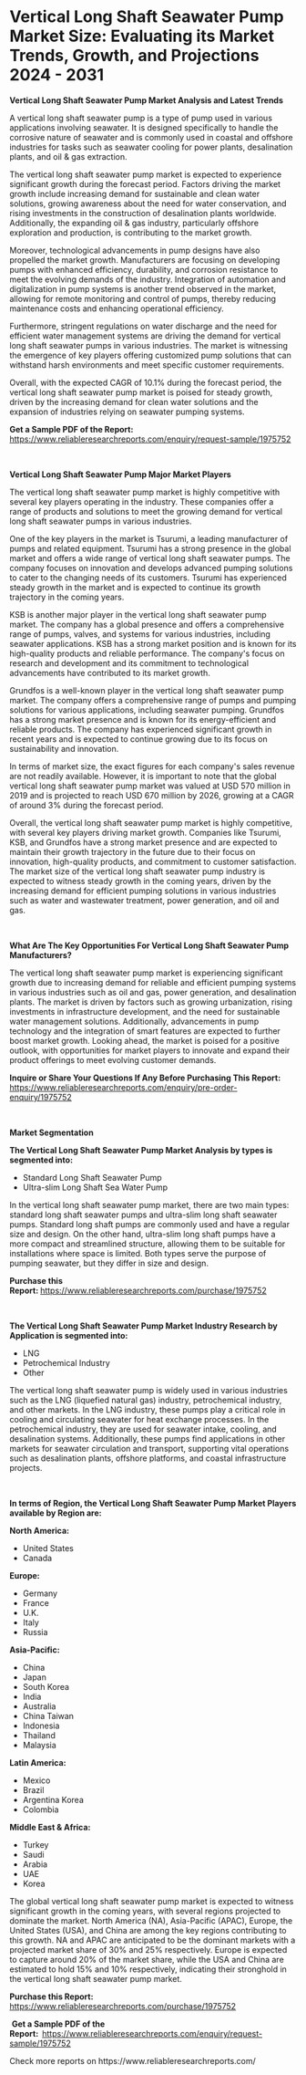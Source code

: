 <p><h1>Vertical Long Shaft Seawater Pump Market Size: Evaluating its Market Trends, Growth, and Projections 2024 - 2031</h1></p><p><strong>Vertical Long Shaft Seawater Pump Market Analysis and Latest Trends</strong></p>
<p><p>A vertical long shaft seawater pump is a type of pump used in various applications involving seawater. It is designed specifically to handle the corrosive nature of seawater and is commonly used in coastal and offshore industries for tasks such as seawater cooling for power plants, desalination plants, and oil & gas extraction.</p><p>The vertical long shaft seawater pump market is expected to experience significant growth during the forecast period. Factors driving the market growth include increasing demand for sustainable and clean water solutions, growing awareness about the need for water conservation, and rising investments in the construction of desalination plants worldwide. Additionally, the expanding oil & gas industry, particularly offshore exploration and production, is contributing to the market growth.</p><p>Moreover, technological advancements in pump designs have also propelled the market growth. Manufacturers are focusing on developing pumps with enhanced efficiency, durability, and corrosion resistance to meet the evolving demands of the industry. Integration of automation and digitalization in pump systems is another trend observed in the market, allowing for remote monitoring and control of pumps, thereby reducing maintenance costs and enhancing operational efficiency.</p><p>Furthermore, stringent regulations on water discharge and the need for efficient water management systems are driving the demand for vertical long shaft seawater pumps in various industries. The market is witnessing the emergence of key players offering customized pump solutions that can withstand harsh environments and meet specific customer requirements.</p><p>Overall, with the expected CAGR of 10.1% during the forecast period, the vertical long shaft seawater pump market is poised for steady growth, driven by the increasing demand for clean water solutions and the expansion of industries relying on seawater pumping systems.</p></p>
<p><strong>Get a Sample PDF of the Report:&nbsp;</strong> <a href="https://www.reliableresearchreports.com/enquiry/request-sample/1975752">https://www.reliableresearchreports.com/enquiry/request-sample/1975752</a></p>
<p>&nbsp;</p>
<p><strong>Vertical Long Shaft Seawater Pump Major Market Players</strong></p>
<p><p>The vertical long shaft seawater pump market is highly competitive with several key players operating in the industry. These companies offer a range of products and solutions to meet the growing demand for vertical long shaft seawater pumps in various industries.</p><p>One of the key players in the market is Tsurumi, a leading manufacturer of pumps and related equipment. Tsurumi has a strong presence in the global market and offers a wide range of vertical long shaft seawater pumps. The company focuses on innovation and develops advanced pumping solutions to cater to the changing needs of its customers. Tsurumi has experienced steady growth in the market and is expected to continue its growth trajectory in the coming years.</p><p>KSB is another major player in the vertical long shaft seawater pump market. The company has a global presence and offers a comprehensive range of pumps, valves, and systems for various industries, including seawater applications. KSB has a strong market position and is known for its high-quality products and reliable performance. The company's focus on research and development and its commitment to technological advancements have contributed to its market growth.</p><p>Grundfos is a well-known player in the vertical long shaft seawater pump market. The company offers a comprehensive range of pumps and pumping solutions for various applications, including seawater pumping. Grundfos has a strong market presence and is known for its energy-efficient and reliable products. The company has experienced significant growth in recent years and is expected to continue growing due to its focus on sustainability and innovation.</p><p>In terms of market size, the exact figures for each company's sales revenue are not readily available. However, it is important to note that the global vertical long shaft seawater pump market was valued at USD 570 million in 2019 and is projected to reach USD 670 million by 2026, growing at a CAGR of around 3% during the forecast period.</p><p>Overall, the vertical long shaft seawater pump market is highly competitive, with several key players driving market growth. Companies like Tsurumi, KSB, and Grundfos have a strong market presence and are expected to maintain their growth trajectory in the future due to their focus on innovation, high-quality products, and commitment to customer satisfaction. The market size of the vertical long shaft seawater pump industry is expected to witness steady growth in the coming years, driven by the increasing demand for efficient pumping solutions in various industries such as water and wastewater treatment, power generation, and oil and gas.</p></p>
<p>&nbsp;</p>
<p><strong>What Are The Key Opportunities For Vertical Long Shaft Seawater Pump Manufacturers?</strong></p>
<p><p>The vertical long shaft seawater pump market is experiencing significant growth due to increasing demand for reliable and efficient pumping systems in various industries such as oil and gas, power generation, and desalination plants. The market is driven by factors such as growing urbanization, rising investments in infrastructure development, and the need for sustainable water management solutions. Additionally, advancements in pump technology and the integration of smart features are expected to further boost market growth. Looking ahead, the market is poised for a positive outlook, with opportunities for market players to innovate and expand their product offerings to meet evolving customer demands.</p></p>
<p><strong>Inquire or Share Your Questions If Any Before Purchasing This Report:</strong> <a href="https://www.reliableresearchreports.com/enquiry/pre-order-enquiry/1975752">https://www.reliableresearchreports.com/enquiry/pre-order-enquiry/1975752</a></p>
<p>&nbsp;</p>
<p><strong>Market Segmentation</strong></p>
<p><strong>The Vertical Long Shaft Seawater Pump Market Analysis by types is segmented into:</strong></p>
<p><ul><li>Standard Long Shaft Seawater Pump</li><li>Ultra-slim Long Shaft Sea Water Pump</li></ul></p>
<p><p>In the vertical long shaft seawater pump market, there are two main types: standard long shaft seawater pumps and ultra-slim long shaft seawater pumps. Standard long shaft pumps are commonly used and have a regular size and design. On the other hand, ultra-slim long shaft pumps have a more compact and streamlined structure, allowing them to be suitable for installations where space is limited. Both types serve the purpose of pumping seawater, but they differ in size and design.</p></p>
<p><strong>Purchase this Report:&nbsp;</strong><a href="https://www.reliableresearchreports.com/purchase/1975752">https://www.reliableresearchreports.com/purchase/1975752</a></p>
<p>&nbsp;</p>
<p><strong>The Vertical Long Shaft Seawater Pump Market Industry Research by Application is segmented into:</strong></p>
<p><ul><li>LNG</li><li>Petrochemical Industry</li><li>Other</li></ul></p>
<p><p>The vertical long shaft seawater pump is widely used in various industries such as the LNG (liquefied natural gas) industry, petrochemical industry, and other markets. In the LNG industry, these pumps play a critical role in cooling and circulating seawater for heat exchange processes. In the petrochemical industry, they are used for seawater intake, cooling, and desalination systems. Additionally, these pumps find applications in other markets for seawater circulation and transport, supporting vital operations such as desalination plants, offshore platforms, and coastal infrastructure projects.</p></p>
<p>&nbsp;</p>
<p><strong>In terms of Region, the Vertical Long Shaft Seawater Pump Market Players available by Region are:</strong></p>
<p>
    <p> <strong> North America: </strong>
        <ul>
            <li>United States</li>
            <li>Canada</li>
        </ul>
        </p> 
    <p> <strong> Europe: </strong>
        <ul>
            <li>Germany</li>
            <li>France</li>
            <li>U.K.</li>
            <li>Italy</li>
            <li>Russia</li>
        </ul>
        </p> 
    <p> <strong> Asia-Pacific: </strong>
        <ul>
            <li>China</li>
            <li>Japan</li>
            <li>South Korea</li>
            <li>India</li>
            <li>Australia</li>
            <li>China Taiwan</li>
            <li>Indonesia</li>
            <li>Thailand</li>
            <li>Malaysia</li>
        </ul>
        </p> 
    <p> <strong> Latin America: </strong>
        <ul>
            <li>Mexico</li>
            <li>Brazil</li>
            <li>Argentina Korea</li>
            <li>Colombia</li>
        </ul>
        </p> 
    <p> <strong> Middle East & Africa: </strong>
        <ul>
            <li>Turkey</li>
            <li>Saudi</li>
            <li>Arabia</li>
            <li>UAE</li>
            <li>Korea</li>
        </ul>
    </p>
    </p>
<p><p>The global vertical long shaft seawater pump market is expected to witness significant growth in the coming years, with several regions projected to dominate the market. North America (NA), Asia-Pacific (APAC), Europe, the United States (USA), and China are among the key regions contributing to this growth. NA and APAC are anticipated to be the dominant markets with a projected market share of 30% and 25% respectively. Europe is expected to capture around 20% of the market share, while the USA and China are estimated to hold 15% and 10% respectively, indicating their stronghold in the vertical long shaft seawater pump market.</p></p>
<p><strong>Purchase this Report: </strong><a href="https://www.reliableresearchreports.com/purchase/1975752">https://www.reliableresearchreports.com/purchase/1975752</a></p>
<p>&nbsp;<strong>Get a Sample PDF of the Report:&nbsp;&nbsp;</strong><a href="https://www.reliableresearchreports.com/enquiry/request-sample/1975752">https://www.reliableresearchreports.com/enquiry/request-sample/1975752</a></p>
<p><strong></strong></p>
<p>Check more reports on https://www.reliableresearchreports.com/</p>